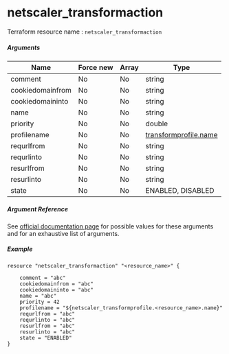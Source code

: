 # netscaler_transformaction

Terraform resource name : ```netscaler_transformaction```

##### Arguments

| Name | Force new | Array | Type |
|----|----|----|----|
|comment|No|No|string|
|cookiedomainfrom|No|No|string|
|cookiedomaininto|No|No|string|
|name|No|No|string|
|priority|No|No|double|
|profilename|No|No|[transformprofile.name](/doc/resources/transformprofile.md)|
|requrlfrom|No|No|string|
|requrlinto|No|No|string|
|resurlfrom|No|No|string|
|resurlinto|No|No|string|
|state|No|No|ENABLED, DISABLED|

##### Argument Reference

See [official documentation page](https://developer-docs.citrix.com/projects/netscaler-nitro-api/en/11.0/configuration/transform/transformaction/transformaction/) for possible values for these arguments and for an exhaustive list of arguments.

##### Example

```
resource "netscaler_transformaction" "<resource_name>" {

    comment = "abc"
    cookiedomainfrom = "abc"
    cookiedomaininto = "abc"
    name = "abc"
    priority = 42
    profilename = "${netscaler_transformprofile.<resource_name>.name}"
    requrlfrom = "abc"
    requrlinto = "abc"
    resurlfrom = "abc"
    resurlinto = "abc"
    state = "ENABLED"
}
```

